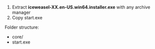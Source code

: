 1. Extract <b>iceweasel-XX.en-US.win64.installer.exe</b> with any archive manager
2. Copy start.exe

Folder structure:
* core/<br/>
* start.exe
